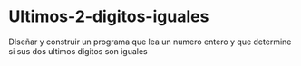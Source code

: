 # Ultimos-2-digitos-iguales
DIseñar y construir un programa que lea un numero entero y que determine si sus dos ultimos digitos son iguales
